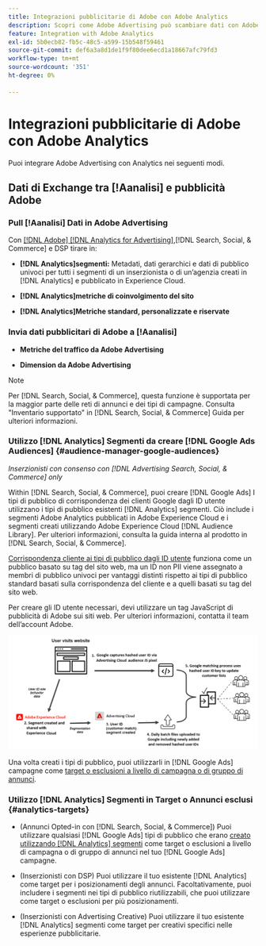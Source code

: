 ```yaml
---
title: Integrazioni pubblicitarie di Adobe con Adobe Analytics
description: Scopri come Adobe Advertising può scambiare dati con Adobe Analytics e come utilizzare i dati in Search, Social e Commerce.
feature: Integration with Adobe Analytics
exl-id: 5b0ecb82-fb5c-48c5-a599-15b548f59461
source-git-commit: def6a3a8d1de1f9f80dee6ecd1a18667afc79fd3
workflow-type: tm+mt
source-wordcount: '351'
ht-degree: 0%

---
```


# Integrazioni pubblicitarie di Adobe con Adobe Analytics

Puoi integrare Adobe Advertising con Analytics nei seguenti modi.

## Dati di Exchange tra [!Aanalisi] e pubblicità Adobe

### Pull [!Aanalisi] Dati in Adobe Advertising

Con [[!DNL Adobe] [!DNL Analytics for Advertising]](/help/integrations/analytics/overview.md),[!DNL Search, Social, & Commerce] e DSP tirare in:

* **[!DNL Analytics]segmenti:**  Metadati, dati gerarchici e dati di pubblico univoci per tutti i segmenti di un inserzionista o di un’agenzia creati in [!DNL Analytics] e pubblicato in Experience Cloud.

* **[!DNL Analytics]metriche di coinvolgimento del sito**

* **[!DNL Analytics]Metriche standard, personalizzate e riservate**

### Invia dati pubblicitari di Adobe a [!Aanalisi]

* **Metriche del traffico da Adobe Advertising**

* **Dimension da Adobe Advertising**

>[!NOTE]
>
>Per [!DNL Search, Social, & Commerce], questa funzione è supportata per la maggior parte delle reti di annunci e dei tipi di campagne. Consulta &quot;Inventario supportato&quot; in [!DNL Search, Social, & Commerce] Guida per ulteriori informazioni.<!-- add link when that's published in ExL -->

### Utilizzo [!DNL Analytics] Segmenti da creare [!DNL Google Ads Audiences] {#audience-manager-google-audiences}

*Inserzionisti con consenso con [!DNL Advertising Search, Social, & Commerce] only*

<!-- Verify all -->

Within [!DNL Search, Social, & Commerce], puoi creare [!DNL Google Ads] I tipi di pubblico di corrispondenza dei clienti Google dagli ID utente utilizzano i tipi di pubblico esistenti [!DNL Analytics] segmenti. Ciò include i segmenti Adobe Analytics pubblicati in Adobe Experience Cloud e i segmenti creati utilizzando Adobe Experience Cloud [!DNL Audience Library]. Per ulteriori informazioni, consulta la guida interna al prodotto in [!DNL Search, Social, & Commerce].

[Corrispondenza cliente ai tipi di pubblico dagli ID utente](https://support.google.com/google-ads/answer/9199250) funziona come un pubblico basato su tag del sito web, ma un ID non PII viene assegnato a membri di pubblico univoci per vantaggi distinti rispetto ai tipi di pubblico standard basati sulla corrispondenza del cliente e a quelli basati su tag del sito web.

Per creare gli ID utente necessari, devi utilizzare un tag JavaScript di pubblicità di Adobe <!-- with a user ID parameter -->sui siti web. Per ulteriori informazioni, contatta il team dell’account Adobe.

![processo di creazione dei segmenti](/help/integrations/assets/ad_search_user_id_pic.png)

Una volta creati i tipi di pubblico, puoi utilizzarli in [!DNL Google Ads] campagne come [target o esclusioni a livello di campagna o di gruppo di annunci](#audience-manager-targets).

### Utilizzo [!DNL Analytics] Segmenti in Target o Annunci esclusi {#analytics-targets}

* (Annunci Opted-in con [!DNL Search, Social, & Commerce]) Puoi utilizzare qualsiasi [!DNL Google Ads] tipi di pubblico che erano [creato utilizzando [!DNL Analytics] segmenti](#audience-manager-google-audiences) come target o esclusioni a livello di campagna o di gruppo di annunci nel tuo [!DNL Google Ads] campagne.

* (Inserzionisti con DSP) Puoi utilizzare il tuo esistente [!DNL Analytics] come target per i posizionamenti degli annunci. Facoltativamente, puoi includere i segmenti nei tipi di pubblico riutilizzabili, che puoi utilizzare come target o esclusioni per più posizionamenti.

* (Inserzionisti con Advertising Creative) Puoi utilizzare il tuo esistente [!DNL Analytics] segmenti come target per creativi specifici nelle esperienze pubblicitarie.
